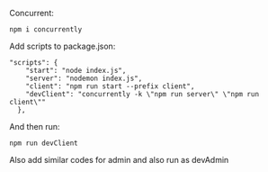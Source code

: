 
Concurrent:
```
npm i concurrently
```
Add scripts to package.json:
```
"scripts": {
    "start": "node index.js",
    "server": "nodemon index.js",
    "client": "npm run start --prefix client",
    "devClient": "concurrently -k \"npm run server\" \"npm run client\""
  },
```
And then run:
```
npm run devClient
```

Also add similar codes for admin and also run as devAdmin
